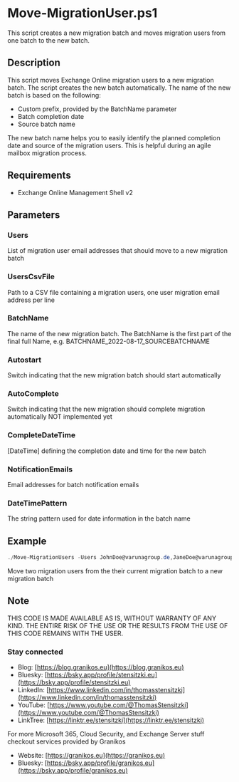# Move-MigrationUser.ps1

 This script creates a new migration batch and moves migration users from one batch to the new batch.

## Description

This script moves Exchange Online migration users to a new migration batch. The script creates the new batch automatically. The name of the new batch is based on the following:

- Custom prefix, provided by the BatchName parameter
- Batch completion date
- Source batch name

The new batch name helps you to easily identify the planned completion date and source of the migration users. This is helpful during an agile mailbox migration process.

## Requirements

- Exchange Online Management Shell v2

## Parameters

### Users

List of migration user email addresses that should move to a new migration batch

### UsersCsvFile

Path to a CSV file containing a migration users, one user migration email address per line

### BatchName

The name of the new migration batch. The BatchName is the first part of the final full Name, e.g. BATCHNAME_2022-08-17_SOURCEBATCHNAME

### Autostart

Switch indicating that the new migration batch should start automatically

### AutoComplete

Switch indicating that the new migration should complete migration automatically
NOT implemented yet

### CompleteDateTime

[DateTime] defining the completion date and time for the new batch

### NotificationEmails

Email addresses for batch notification emails

### DateTimePattern

The string pattern used for date information in the batch name

## Example

``` PowerShell
./Move-MigrationUsers -Users JohnDoe@varunagroup.de,JaneDoe@varunagroup.de -CompleteDateTime '2022/08/31 18:00'
```

Move two migration users from the their current migration  batch to a new migration batch

## Note

THIS CODE IS MADE AVAILABLE AS IS, WITHOUT WARRANTY OF ANY KIND. THE ENTIRE
RISK OF THE USE OR THE RESULTS FROM THE USE OF THIS CODE REMAINS WITH THE USER.

### Stay connected

* Blog: [https://blog.granikos.eu](https://blog.granikos.eu)
* Bluesky: [https://bsky.app/profile/stensitzki.eu](https://bsky.app/profile/stensitzki.eu)
* LinkedIn: [https://www.linkedin.com/in/thomasstensitzki](https://www.linkedin.com/in/thomasstensitzki)
* YouTube: [https://www.youtube.com/@ThomasStensitzki](https://www.youtube.com/@ThomasStensitzki)
* LinkTree: [https://linktr.ee/stensitzki](https://linktr.ee/stensitzki)

For more Microsoft 365, Cloud Security, and Exchange Server stuff checkout services provided by Granikos

* Website: [https://granikos.eu](https://granikos.eu)
* Bluesky: [https://bsky.app/profile/granikos.eu](https://bsky.app/profile/granikos.eu)
